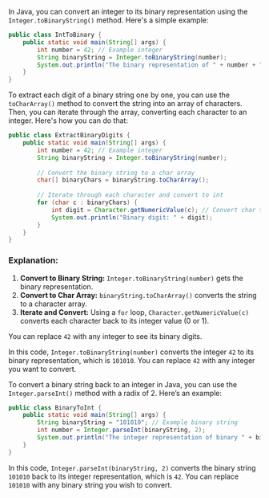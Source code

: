 In Java, you can convert an integer to its binary representation using the `Integer.toBinaryString()` method. Here's a simple example:

```java
public class IntToBinary {
    public static void main(String[] args) {
        int number = 42; // Example integer
        String binaryString = Integer.toBinaryString(number);
        System.out.println("The binary representation of " + number + " is: " + binaryString);
    }
}
```
To extract each digit of a binary string one by one, you can use the `toCharArray()` method to convert the string into an array of characters. Then, you can iterate through the array, converting each character to an integer. Here's how you can do that:

```java
public class ExtractBinaryDigits {
    public static void main(String[] args) {
        int number = 42; // Example integer
        String binaryString = Integer.toBinaryString(number);
        
        // Convert the binary string to a char array
        char[] binaryChars = binaryString.toCharArray();
        
        // Iterate through each character and convert to int
        for (char c : binaryChars) {
            int digit = Character.getNumericValue(c); // Convert char to int
            System.out.println("Binary digit: " + digit);
        }
    }
}
```

### Explanation:
1. **Convert to Binary String:** `Integer.toBinaryString(number)` gets the binary representation.
2. **Convert to Char Array:** `binaryString.toCharArray()` converts the string to a character array.
3. **Iterate and Convert:** Using a `for` loop, `Character.getNumericValue(c)` converts each character back to its integer value (0 or 1).

You can replace `42` with any integer to see its binary digits.

In this code, `Integer.toBinaryString(number)` converts the integer `42` to its binary representation, which is `101010`. You can replace `42` with any integer you want to convert.

To convert a binary string back to an integer in Java, you can use the `Integer.parseInt()` method with a radix of 2. Here’s an example:

```java
public class BinaryToInt {
    public static void main(String[] args) {
        String binaryString = "101010"; // Example binary string
        int number = Integer.parseInt(binaryString, 2);
        System.out.println("The integer representation of binary " + binaryString + " is: " + number);
    }
}
```

In this code, `Integer.parseInt(binaryString, 2)` converts the binary string `101010` back to its integer representation, which is `42`. You can replace `101010` with any binary string you wish to convert.